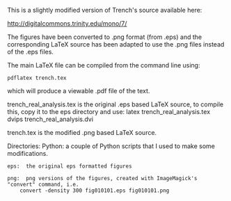 This is a slightly modified version of Trench's source available here:

http://digitalcommons.trinity.edu/mono/7/

The figures have been converted to .png format (from .eps) and the
corresponding LaTeX source has been adapted to use the .png files instead
of the .eps files.

The main LaTeX file can be compiled from the command line using:

	pdflatex trench.tex

which will produce a viewable .pdf file of the text.

trench_real_analysis.tex is the original .eps based LaTeX source, to
compile this, copy it to the eps directory and use:
	latex trench_real_analysis.tex
	dvips trench_real_analysis.dvi

trench.tex is the modified .png based LaTeX source.

Directories:
	Python:  a couple of Python scripts that I used to make some
	modifications.

	eps:  the original eps formatted figures

	png:  png versions of the figures, created with ImageMagick's
	"convert" command, i.e.
		convert -density 300 fig010101.eps fig010101.png
